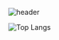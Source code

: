 <!--
### Hi there 👋
**In-Gyu-Lee/In-Gyu-Lee** is a ✨ _special_ ✨ repository because its `README.md` (this file) appears on your GitHub profile.

Here are some ideas to get you started:

- 🔭 I’m currently working on ...
- 🌱 I’m currently learning ...
- 👯 I’m looking to collaborate on ...
- 🤔 I’m looking for help with ...
- 💬 Ask me about ...
- 📫 How to reach me: ...
- 😄 Pronouns: ...
- ⚡ Fun fact: ...
-->

![header](https://capsule-render.vercel.app/api?type=waving&color=auto&text=Lee%20InGyu's%20Github&desc=Welcome&height=300&fontAlignY=35&fontSize=60&descSize=35&descAlignY=55&descAlign=70)

![Top Langs](https://github-readme-stats-six-rho-21.vercel.app/api/top-langs/?username=In-Gyu-Lee&layout=compact)
